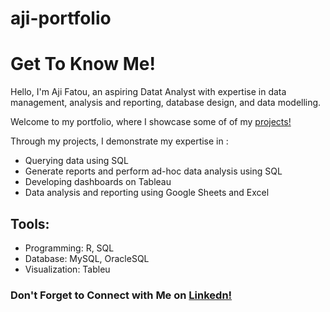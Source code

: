 # aji-portfolio
# Get To Know Me!

Hello, I'm Aji Fatou, an aspiring Datat Analyst with expertise in data management, analysis and reporting, database design, and data modelling.

Welcome to my portfolio, where I showcase some of of my [projects!](https://github.com/afgai/Porfolio-Guide-)

Through my projects, I demonstrate my expertise in :
<ul>
     <li> Querying data using SQL    </li>
     <li> Generate reports and perform ad-hoc data analysis using SQL </li> 
     <li> Developing dashboards on Tableau </li>
     <li> Data analysis and reporting using Google Sheets and Excel </li>
</ul>

## Tools:

<ul>
     <li> Programming: R, SQL </li>
     <li> Database: MySQL, OracleSQL </li>
     <li> Visualization: Tableu </li>
</ul>

### Don't Forget to Connect with Me on [Linkedn!](https://www.linkedin.com/in/ajifg/)

